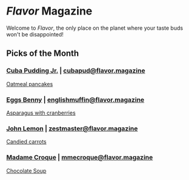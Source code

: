 # _Flavor_ Magazine

Welcome to _Flavor_, the only place on the planet where your taste buds won't be disappointed!



## Picks of the Month

### [Cuba Pudding Jr.](writer/cuba-pudding-jr.md) | cubapud@flavor.magazine

[Oatmeal pancakes](recipe/feb/oatmeal-pancakes.md)

### [Eggs Benny](writer/eggs-benny.md) | englishmuffin@flavor.magazine

[Asparagus with cranberries](recipe/feb/asparagus-with-cranberries.md)

### [John Lemon](writer/john-lemon.md) | zestmaster@flavor.magazine

[Candied carrots](recipe/feb/candied-carrots.md)

### [Madame Croque](writer/madame-croque.md) | mmecroque@flavor.magazine

[Chocolate Soup](recipe/jan/chocolate-soup.md)
